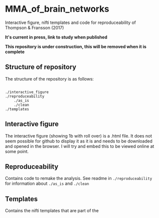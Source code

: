 # MMA_of_brain_networks

Interactive figure, nifti templates and code for reproduceability of Thompson &amp; Fransson (2017)

__It's current in press, link to study when published__

__This repository is under construction, this will be removed when it is complete__

## Structure of repository

The structure of the repository is as follows:

```

./interactive_figure
./reproduceability
    ./as_is
    ./clean
./templates

```

## Interactive figure

The interactive figure (showing 1b with roll over) is a .html file. It does not seem possible for github to display it as it is and needs to be downloaded and opened in the browser. I will try and embed this to be viewed online at some point.

## Reproduceability

Contains code to remake the analysis. See readme in `./reproduceability` for information about `./as_is` and `./clean`

## Templates

Contains the nifti templates that are part of the
